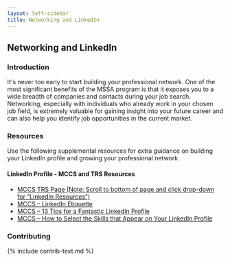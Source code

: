 ```yaml
---
layout: left-sidebar
title: Networking and LinkedIn
---
```


## Networking and LinkedIn

### Introduction

It's never too early to start building your professional network.  One of the most significant benefits of the MSSA program is that it exposes you to a wide breadth of companies and contacts during your job search.  Networking, especially with individuals who already work in your chosen job field, is extremely valuable for gaining insight into your future career and can also help you identify job opportunities in the current market.

### Resources

Use the following supplemental resources for extra guidance on building your LinkedIn profile and growing your professional network.

#### LinkedIn Profile - MCCS and TRS Resources

* [MCCS TRS Page (Note: Scroll to bottom of page and click drop-down for “LinkedIn Resources”)](https://usmc-mccs.org/services/career/transition-readiness/)
* [MCCS – LinkedIn Etiquette](https://usmc-mccs.org/articles/linkedin-etiquette/)
* [MCCS – 13 Tips for a Fantastic LinkedIn Profile](https://usmc-mccs.org/articles/13-tips-for-a-fantastic-linkedin-profile/)
* [MCCS – How to Select the Skills that Appear on Your LinkedIn Profile](https://usmc-mccs.org/articles/how-to-select-the-skills-that-appear-on-your-linkedin-profile/)


### Contributing

{% include contrib-text.md %}